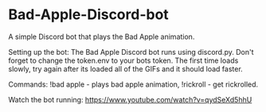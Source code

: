 # Bad-Apple-Discord-bot
A simple Discord bot that plays the Bad Apple animation.

Setting up the bot:
The Bad Apple Discord bot runs using discord.py. Don't forget to change the token.env to your bots token. The first time loads slowly, try again after its loaded all of the GIFs and it should load faster.         

Commands: 
!bad apple - plays bad apple animation, !rickroll - get rickrolled.


Watch the bot running:   https://www.youtube.com/watch?v=qydSeXd5hhU

